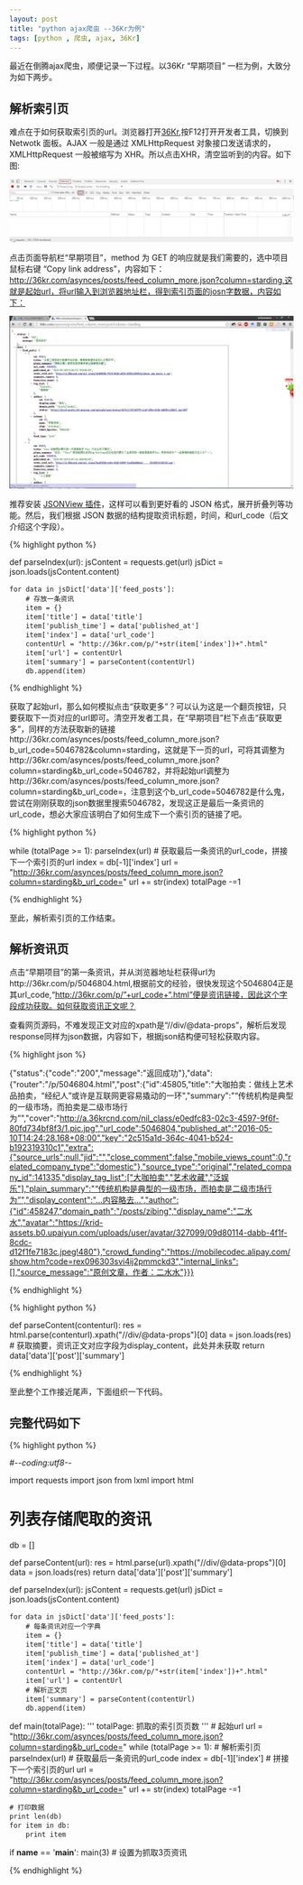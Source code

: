 ```yaml
---
layout: post
title: "python ajax爬虫 --36Kr为例"
tags: [python , 爬虫, ajax, 36Kr]
---
```


最近在倒腾ajax爬虫，顺便记录一下过程。以36Kr “早期项目” 一栏为例，大致分为如下两步。

## 解析索引页

难点在于如何获取索引页的url。浏览器打开[36Kr](http://36kr.com/),按F12打开开发者工具，切换到Netwotk 面板。AJAX 一般是通过 XMLHttpRequest 对象接口发送请求的，XMLHttpRequest 一般被缩写为 XHR。所以点击XHR，清空监听到的内容。如下图:

![](https://raw.githubusercontent.com/zhihuz/BLOG-RES/master/2016-5-10%2034353.jpg)

点击页面导航栏“早期项目”，method 为 GET 的响应就是我们需要的，选中项目鼠标右键 “Copy link address”，内容如下：http://36kr.com/asynces/posts/feed_column_more.json?column=starding,这就是起始url，将url输入到浏览器地址栏，得到索引页面的josn字数据，内容如下：

![](https://raw.githubusercontent.com/zhihuz/BLOG-RES/master/2016-5-10%2034354.jpg)

推荐安装 [JSONView 插件](https://chrome.google.com/webstore/detail/jsonview/chklaanhfefbnpoihckbnefhakgolnmc?hl=zh-CN)，这样可以看到更好看的 JSON 格式，展开折叠列等功能。然后，我们根据 JSON 数据的结构提取资讯标题，时间，和url_code（后文介绍这个字段）。

{% highlight python %}

def parseIndex(url):
	jsContent = requests.get(url)
	jsDict = json.loads(jsContent.content)

	for data in jsDict['data']['feed_posts']:
		# 存放一条资讯
		item = {}
		item['title'] = data['title']
		item['publish_time'] = data['published_at']
		item['index'] = data['url_code']
		contentUrl = "http://36kr.com/p/"+str(item['index'])+".html"
		item['url'] = contentUrl
		item['summary'] = parseContent(contentUrl)
		db.append(item)

{% endhighlight %}

获取了起始url，那么如何模拟点击“获取更多”？可以认为这是一个翻页按钮，只要获取下一页对应的url即可。清空开发者工具，在“早期项目”栏下点击“获取更多”，同样的方法获取新的链接http://36kr.com/asynces/posts/feed_column_more.json?b_url_code=5046782&column=starding，这就是下一页的url，可将其调整为http://36kr.com/asynces/posts/feed_column_more.json?column=starding&b_url_code=5046782，并将起始url调整为http://36kr.com/asynces/posts/feed_column_more.json?column=starding&b_url_code=，注意到这个b_url_code=5046782是什么鬼，尝试在刚刚获取的json数据里搜索5046782，发现这正是最后一条资讯的url_code，想必大家应该明白了如何生成下一个索引页的链接了吧。

{% highlight python %}

while (totalPage >= 1):
		parseIndex(url)
		# 获取最后一条资讯的url_code，拼接下一个索引页的url
		index = db[-1]['index']
		url = "http://36kr.com/asynces/posts/feed_column_more.json?column=starding&b_url_code="
		url += str(index)
		totalPage -=1

{% endhighlight %}

至此，解析索引页的工作结束。

## 解析资讯页

点击“早期项目”的第一条资讯，并从浏览器地址栏获得url为http://36kr.com/p/5046804.html,根据前文的经验，很快发现这个5046804正是其url_code,“http://36kr.com/p/”+url_code+“.html”便是资讯链接，因此这个字段成功获取。如何获取资讯正文呢？

查看网页源码，不难发现正文对应的xpath是“//div/@data-props”，解析后发现response同样为json数据，内容如下，根据json结构便可轻松获取内容。

{% highlight json %}

{"status":{"code":"200","message":"返回成功"},"data":{"router":"/p/5046804.html","post":{"id":45805,"title":"大咖拍卖：做线上艺术品拍卖，“经纪人”或许是互联网更容易撬动的一环","summary":"“传统机构是典型的一级市场，而拍卖是二级市场行为”","cover":"http://a.36krcnd.com/nil_class/e0edfc83-02c3-4597-9f6f-80fd734bf8f3/1.pic.jpg","url_code":5046804,"published_at":"2016-05-10T14:24:28.168+08:00","key":"2c515a1d-364c-4041-b524-b192319310c1","extra":{"source_urls":null,"jid":"","close_comment":false,"mobile_views_count":0,"related_company_type":"domestic"},"source_type":"original","related_company_id":141335,"display_tag_list":["大咖拍卖","艺术收藏","泛娱乐"],"plain_summary":"“传统机构是典型的一级市场，而拍卖是二级市场行为”","display_content":"...内容略去...","author":{"id":458247,"domain_path":"/posts/zibing","display_name":"二水水","avatar":"https://krid-assets.b0.upaiyun.com/uploads/user/avatar/327099/09d80114-dabb-4f1f-8cdc-d12f1fe7183c.jpeg!480"},"crowd_funding":"https://mobilecodec.alipay.com/show.htm?code=rex096303svi4ij2pmmckd3","internal_links":[],"source_message":"原创文章，作者：二水水"}}}

{% endhighlight %}

{% highlight python %}

def parseContent(contenturl):
	res = html.parse(contenturl).xpath("//div/@data-props")[0]
	data = json.loads(res)
	# 获取摘要，资讯正文对应字段为display_content，此处并未获取
	return data['data']['post']['summary']

{% endhighlight %}

至此整个工作接近尾声，下面组织一下代码。

## 完整代码如下

{% highlight python %}

#-*-coding:utf8-*-

import requests
import json
from lxml import html

# 列表存储爬取的资讯
db = []

def parseContent(url):
	res = html.parse(url).xpath("//div/@data-props")[0]
	data = json.loads(res)
	return data['data']['post']['summary']

def parseIndex(url):
	jsContent = requests.get(url)
	jsDict = json.loads(jsContent.content)

	for data in jsDict['data']['feed_posts']:
		# 每条资讯对应一个字典
		item = {}
		item['title'] = data['title']
		item['publish_time'] = data['published_at']
		item['index'] = data['url_code']
		contentUrl = "http://36kr.com/p/"+str(item['index'])+".html"
		item['url'] = contentUrl
		# 解析正文页
		item['summary'] = parseContent(contentUrl)
		db.append(item)

def main(totalPage):
	'''
	totalPage: 抓取的索引页页数
	'''
	# 起始url
	url = "http://36kr.com/asynces/posts/feed_column_more.json?column=starding&b_url_code="
	while (totalPage >= 1):
		# 解析索引页
		parseIndex(url)
		# 获取最后一条资讯的url_code
		index = db[-1]['index']
		# 拼接下一个索引页的url
		url = "http://36kr.com/asynces/posts/feed_column_more.json?column=starding&b_url_code="
		url += str(index)
		totalPage -=1

	# 打印数据
	print len(db)
	for item in db:
		print item

if __name__ == '__main__':
	main(3) # 设置为抓取3页资讯

{% endhighlight %}
